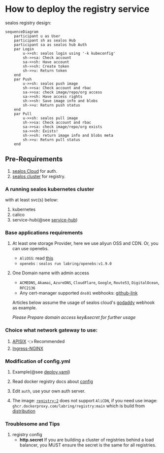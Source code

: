 # How to deploy the registry service

sealos registry design:
```mermaid
sequenceDiagram
    participant u as User
    participant sh as sealos Hub
    participant sa as sealos hub Auth
    par Login
        u->>sh: sealos login using '-k kubeconfig'
        sh->>sa: Check account
        sa->>sh: Have account
        sh->>sh: Create token
        sh->>u: Return token
    end
    par Push
        u->>sh: sealos push image
        sh->>sa: Check account and rbac
        sa->>sa: check image/repo/org access
        sa->>sh: Have access rights
        sh->>sh: Save image info and blobs
        sh->>u: Return push status
    end
    par Pull
        u->>sh: sealos pull image
        sh->>sa: Check account and rbac
        sa->>sa: check image/repo/org exists
        sa->>sh: Exists!
        sh->>sh: return image info and blobs meta
        sh->>u: Return pull status
    end

```

## Pre-Requirements

1. [sealos Cloud](../../cloud/README.md) for auth.
2. [sealos cluster](installl_base-server.md) for registry.

### A running sealos kubernetes cluster

with at least svc(s) below:

1. kubernetes
2. calico
3. service-hub(@see [service-hub](../../service/hub/README.md))

### Base applications requirements

1. At least one storage Provider, here we use aliyun OSS and CDN. Or, you can use openebs.
    * `AliOSS`: read [this](https://github.com/docker/docker.github.io/tree/master/registry/storage-drivers/oss.md)
    * `openebs` : `sealos run labring/openebs:v1.9.0`

2. One Domain name with admin access
    * `ACMEDNS`, `Akamai`, `AzureDNS`, `CloudFlare`, `Google`, `Route53`, `DigitalOcean`, `RFC2136`
    * Any cert-manager supported `dns01` webhooks: [github-link](https://github.com/topics/cert-manager-webhook)

   Articles below assume the usage of sealos cloud's [godaddy](https://github.com/snowdrop/godaddy-webhook) webhook as
   example.

   *Please Prepare domain access key&secret for further usage*

### Choice what network gateway to use:

1. [APISIX](manifests/apisix/README.md) :point_left: Recommended
2. [Ingress-NGINX](manifests/ingress-nginx/README.md)

### Modification of config.yml

1. Example(@see [deploy.yaml](./manifests/deploy.yaml))

2. Read docker registry docs about [config](https://docs.docker.com/registry/configuration/)

3. Edit `auth`, use your own auth server.

4. The image: [`registry:2`](https://hub.docker.com/_/registry) does not support `AliCDN`, if you need use image:
   `ghcr.dockerproxy.com/labring/registry:main` which is build
   from [distribution](https://github.com/distribution/distribution)

### Troublesome and Tips

1. registry config
    * **http.secret** If you are building a cluster of registries behind a load balancer, you MUST ensure the secret is
      the same for all
      registries.

